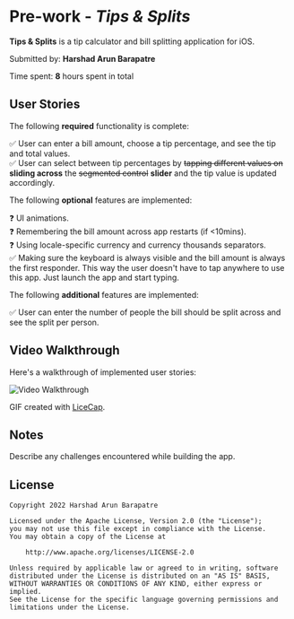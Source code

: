 # Pre-work - *Tips & Splits*

**Tips & Splits** is a tip calculator and bill splitting application for iOS.

Submitted by: **Harshad Arun Barapatre**

Time spent: **8** hours spent in total

## User Stories

The following **required** functionality is complete:

✅ User can enter a bill amount, choose a tip percentage, and see the tip and total values.  
✅ User can select between tip percentages by ~~tapping different values on~~ **sliding across** the ~~segmented control~~ **slider** and the tip value is updated accordingly.

The following **optional** features are implemented:

❓ UI animations.  
❓ Remembering the bill amount across app restarts (if <10mins).  
❓ Using locale-specific currency and currency thousands separators.   
✅ Making sure the keyboard is always visible and the bill amount is always the first responder. This way the user doesn't have to tap anywhere to use this app. Just launch the app and start typing.

The following **additional** features are implemented:

✅ User can enter the number of people the bill should be split across and see the split per person.

## Video Walkthrough

Here's a walkthrough of implemented user stories:

<img src='http://i.imgur.com/link/to/your/gif/file.gif' title='Video Walkthrough' width='' alt='Video Walkthrough' />

GIF created with [LiceCap](http://www.cockos.com/licecap/).

## Notes

Describe any challenges encountered while building the app.

## License

    Copyright 2022 Harshad Arun Barapatre

    Licensed under the Apache License, Version 2.0 (the "License");
    you may not use this file except in compliance with the License.
    You may obtain a copy of the License at

        http://www.apache.org/licenses/LICENSE-2.0

    Unless required by applicable law or agreed to in writing, software
    distributed under the License is distributed on an "AS IS" BASIS,
    WITHOUT WARRANTIES OR CONDITIONS OF ANY KIND, either express or implied.
    See the License for the specific language governing permissions and
    limitations under the License.
